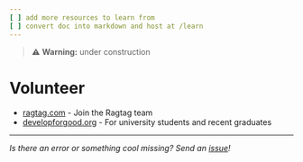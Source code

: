 ```yaml
---
[ ] add more resources to learn from
[ ] convert doc into markdown and host at /learn
---
```


>:warning: **Warning:** under construction
# Volunteer
* [ragtag.com](https://ragtag.org/) - Join the Ragtag team
* [developforgood.org](https://developforgood.org/for-volunteers) - For university students and recent graduates

---

_Is there an error or something cool missing? Send an [issue](https://github.com/octoshrimpy/learn/issues/new)!_